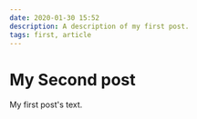 ```yaml
---
date: 2020-01-30 15:52
description: A description of my first post.
tags: first, article
---
```

# My Second post

My first post's text.
